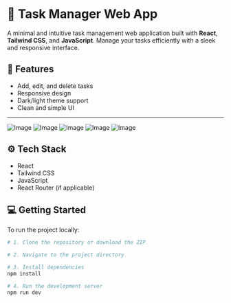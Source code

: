 # 📝 Task Manager Web App

A minimal and intuitive task management web application built with **React**, **Tailwind CSS**, and **JavaScript**. Manage your tasks efficiently with a sleek and responsive interface.

## 🚀 Features

- Add, edit, and delete tasks  
- Responsive design  
- Dark/light theme support  
- Clean and simple UI  

---

![Image](https://github.com/user-attachments/assets/b80c1ad0-7ec8-4b32-904c-0af617d82e34)
![Image](https://github.com/user-attachments/assets/1727ba9b-b691-4721-a9c8-97fbbd8cd314)
![Image](https://github.com/user-attachments/assets/39fbd867-910b-4921-83ec-28159c57e714)
![Image](https://github.com/user-attachments/assets/062ef80c-a60e-4c8d-9de9-99f23823f7cb)
![Image](https://github.com/user-attachments/assets/22ff13cd-0f9e-40df-bc2b-c313f7e398ca)

## ⚙️ Tech Stack

- React  
- Tailwind CSS  
- JavaScript  
- React Router (if applicable)


## 💻 Getting Started

To run the project locally:

```bash
# 1. Clone the repository or download the ZIP

# 2. Navigate to the project directory

# 3. Install dependencies
npm install

# 4. Run the development server
npm run dev
